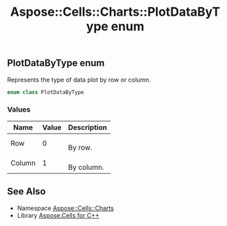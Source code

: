 ﻿---
title: Aspose::Cells::Charts::PlotDataByType enum
linktitle: PlotDataByType
second_title: Aspose.Cells for C++ API Reference
description: 'Aspose::Cells::Charts::PlotDataByType enum. Represents the type of data plot by row or column in C++.'
type: docs
weight: 5800
url: /cpp/aspose.cells.charts/plotdatabytype/
---
## PlotDataByType enum


Represents the type of data plot by row or column.

```cpp
enum class PlotDataByType
```

### Values

| Name | Value | Description |
| --- | --- | --- |
| Row | 0 | <br>By row. |
| Column | 1 | <br>By column. |

## See Also

* Namespace [Aspose::Cells::Charts](../)
* Library [Aspose.Cells for C++](../../)
